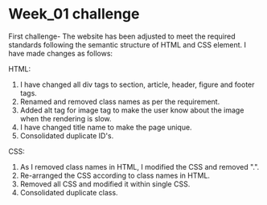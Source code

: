 # Week_01 challenge

First challenge- The website has been adjusted to meet the required standards following the semantic structure of HTML and CSS element. I have made changes as follows:

HTML:
1. I have changed all div tags to section, article, header, figure and footer tags.
2. Renamed and removed class names as per the requirement.
3. Added alt tag for image tag to make the user know about the image when the rendering is slow.
4. I have changed title name to make the page unique.
5. Consolidated duplicate ID's.

CSS:
1. As I removed class names in HTML, I modified the CSS and removed ".".
2. Re-arranged the CSS according to class names in HTML.
3. Removed all CSS and modified it within single CSS.
4. Consolidated duplicate class.